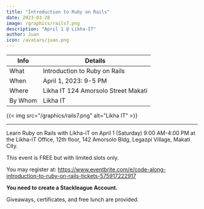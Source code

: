 ```yaml
---
title: "Introduction to Ruby on Rails"
date: 2023-03-28
image: /graphics/rails7.png
description: "April 1 @ Likha-IT"
author: Juan
icon: /avatars/juan.png
---
```




Info | Details 
--- | ---
What | Introduction to Ruby on Rails
When | April 1, 2023: 9-5 PM
Where | Likha IT 124 Amorsolo Street Makati
By Whom | Likha IT

{{< img src="/graphics/rails7.png" alt="Likha IT" >}}

---


Learn Ruby on Rails with Likha-iT on April 1 (Saturday) 9:00 AM-4:00 PM at the Likha-iT Office, 12th floor, 142 Amorsolo Bldg, Legazpi Village, Makati City.

This event is FREE but with limited slots only. 

You may register at: https://www.eventbrite.com/e/code-along-introduction-to-ruby-on-rails-tickets-575917222917

**You need to create a Stackleague Account.**

Giveaways, certificates, and free lunch are provided.


